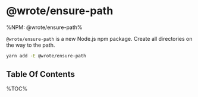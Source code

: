 # @wrote/ensure-path

%NPM: @wrote/ensure-path%

`@wrote/ensure-path` is a new Node.js npm package. Create all directories on the way to the path.

```sh
yarn add -E @wrote/ensure-path
```

## Table Of Contents

%TOC%
